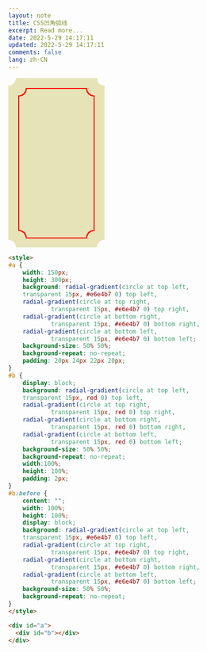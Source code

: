 ```yaml
---
layout: note
title: CSS凹角弧线
excerpt: Read more...
date: 2022-5-29 14:17:11
updated: 2022-5-29 14:17:11
comments: false
lang: zh-CN
---
```


<style>
#a {
    width: 150px;
    height: 300px;
    background: radial-gradient(circle at top left,
    transparent 15px, #e6e4b7 0) top left,
    radial-gradient(circle at top right,
            transparent 15px, #e6e4b7 0) top right,
    radial-gradient(circle at bottom right,
            transparent 15px, #e6e4b7 0) bottom right,
    radial-gradient(circle at bottom left,
            transparent 15px, #e6e4b7 0) bottom left;
    background-size: 50% 50%;
    background-repeat: no-repeat;
    padding: 20px 24px 22px 20px;
}
#b {
    display: block;
    background: radial-gradient(circle at top left,
    transparent 15px, red 0) top left,
    radial-gradient(circle at top right,
            transparent 15px, red 0) top right,
    radial-gradient(circle at bottom right,
            transparent 15px, red 0) bottom right,
    radial-gradient(circle at bottom left,
            transparent 15px, red 0) bottom left;
    background-size: 50% 50%;
    background-repeat: no-repeat;
    width:100%;
    height: 100%;
    padding: 2px;
}
#b:before {
    content: "";
    width: 100%;
    height: 100%;
    display: block;
    background: radial-gradient(circle at top left,
    transparent 15px, #e6e4b7 0) top left,
    radial-gradient(circle at top right,
            transparent 15px, #e6e4b7 0) top right,
    radial-gradient(circle at bottom right,
            transparent 15px, #e6e4b7 0) bottom right,
    radial-gradient(circle at bottom left,
            transparent 15px, #e6e4b7 0) bottom left;
    background-size: 50% 50%;
    background-repeat: no-repeat;
}
</style>

<div id="a">
  <div id="b"></div>
</div>

```html
<style>
#a {
    width: 150px;
    height: 300px;
    background: radial-gradient(circle at top left,
    transparent 15px, #e6e4b7 0) top left,
    radial-gradient(circle at top right,
            transparent 15px, #e6e4b7 0) top right,
    radial-gradient(circle at bottom right,
            transparent 15px, #e6e4b7 0) bottom right,
    radial-gradient(circle at bottom left,
            transparent 15px, #e6e4b7 0) bottom left;
    background-size: 50% 50%;
    background-repeat: no-repeat;
    padding: 20px 24px 22px 20px;
}
#b {
    display: block;
    background: radial-gradient(circle at top left,
    transparent 15px, red 0) top left,
    radial-gradient(circle at top right,
            transparent 15px, red 0) top right,
    radial-gradient(circle at bottom right,
            transparent 15px, red 0) bottom right,
    radial-gradient(circle at bottom left,
            transparent 15px, red 0) bottom left;
    background-size: 50% 50%;
    background-repeat: no-repeat;
    width:100%;
    height: 100%;
    padding: 2px;
}
#b:before {
    content: "";
    width: 100%;
    height: 100%;
    display: block;
    background: radial-gradient(circle at top left,
    transparent 15px, #e6e4b7 0) top left,
    radial-gradient(circle at top right,
            transparent 15px, #e6e4b7 0) top right,
    radial-gradient(circle at bottom right,
            transparent 15px, #e6e4b7 0) bottom right,
    radial-gradient(circle at bottom left,
            transparent 15px, #e6e4b7 0) bottom left;
    background-size: 50% 50%;
    background-repeat: no-repeat;
}
</style>

<div id="a">
  <div id="b"></div>
</div>
```
  